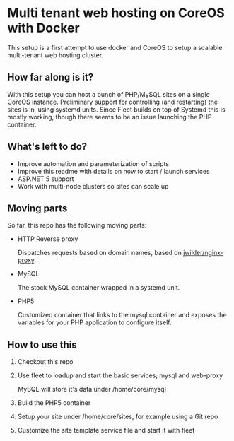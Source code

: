 # Multi tenant web hosting on CoreOS with Docker

This setup is a first attempt to use docker and CoreOS to setup a scalable multi-tenant web hosting cluster.

## How far along is it?
With this setup you can host a bunch of PHP/MySQL sites on a single CoreOS instance. 
Preliminary support for controlling (and restarting) the sites is in, using systemd units. Since Fleet builds on top of Systemd 
this is mostly working, though there seems to be an issue launching the PHP container.

## What's left to do?
* Improve automation and parameterization of scripts
* Improve this readme with details on how to start / launch services
* ASP.NET 5 support
* Work with multi-node clusters so sites can scale up

## Moving parts
So far, this repo has the following moving parts:

* HTTP Reverse proxy

  Dispatches requests based on domain names, based on [jwilder/nginx-proxy](https://github.com/jwilder/nginx-proxy).
  
* MySQL

  The stock MySQL container wrapped in a systemd unit.

* PHP5

  Customized container that links to the mysql container and exposes the variables for your PHP application to configure itself.
  
## How to use this

1. Checkout this repo
2. Use fleet to loadup and start the basic services; mysql and web-proxy

   MySQL will store it's data under /home/core/mysql
3. Build the PHP5 container
4. Setup your site under /home/core/sites, for example using a Git repo
5. Customize the site template service file and start it with fleet
